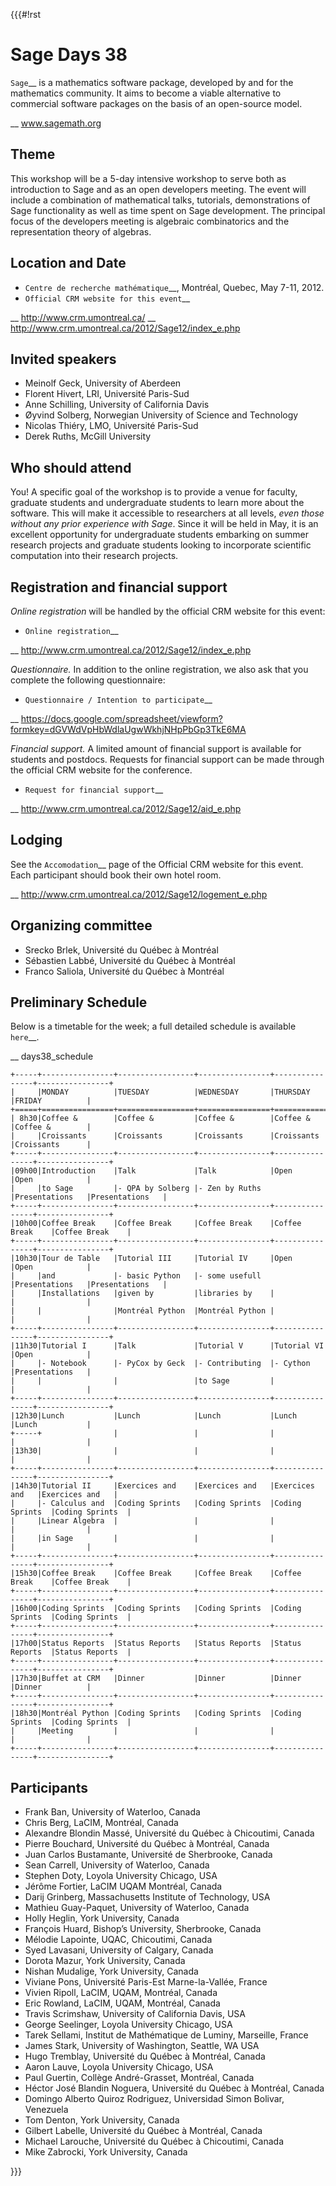 {{{#!rst

Sage Days 38
============

`Sage`__ is a mathematics software package,
developed by and for the mathematics community. It aims to
become a viable alternative to commercial software packages
on the basis of an open-source model.

__ www.sagemath.org

Theme
-----

This workshop will be a 5-day intensive workshop to serve
both as introduction to Sage and as an open developers
meeting. The event will include a combination of
mathematical talks, tutorials, demonstrations of Sage
functionality as well as time spent on Sage development. The
principal focus of the developers meeting is algebraic
combinatorics and the representation theory of algebras.

Location and Date
-----------------

* `Centre de recherche mathématique`__, Montréal, Quebec, May 7-11, 2012.
* `Official CRM website for this event`__

__ http://www.crm.umontreal.ca/
__ http://www.crm.umontreal.ca/2012/Sage12/index_e.php

Invited speakers
----------------

* Meinolf Geck, University of Aberdeen
* Florent Hivert, LRI, Université Paris-Sud
* Anne Schilling, University of California Davis
* Øyvind Solberg, Norwegian University of Science and Technology
* Nicolas Thiéry, LMO, Université Paris-Sud
* Derek Ruths, McGill University


Who should attend
-----------------

You! A specific goal of the workshop is to provide a venue
for faculty, graduate students and undergraduate students to
learn more about the software. This will make it accessible
to researchers at all levels, *even those without any prior
experience with Sage*. Since it will be held in May, it is
an excellent opportunity for undergraduate students
embarking on summer research projects and graduate students
looking to incorporate scientific computation into their
research projects.

Registration and financial support
----------------------------------

*Online registration* will be handled by the official CRM website for this event:

* `Online registration`__

__ http://www.crm.umontreal.ca/2012/Sage12/index_e.php

*Questionnaire.* In addition to the online registration, we also ask that you complete the following questionnaire:

* `Questionnaire / Intention to participate`__

__ https://docs.google.com/spreadsheet/viewform?formkey=dGVWdVpHbWdlaUgwWkhjNHpPbGp3TkE6MA

*Financial support.*
A limited amount of financial support is available for students and postdocs.
Requests for financial support can be made through the official CRM website for the conference.

* `Request for financial support`__

__ http://www.crm.umontreal.ca/2012/Sage12/aid_e.php

Lodging
-------

See the `Accomodation`__ page of the Official CRM website for this event. Each participant should book their own hotel room.

__ http://www.crm.umontreal.ca/2012/Sage12/logement_e.php

Organizing committee
--------------------

* Srecko Brlek, Université du Québec à Montréal
* Sébastien Labbé, Université du Québec à Montréal
* Franco Saliola, Université du Québec à Montréal

Preliminary Schedule
--------------------

Below is a timetable for the week; a full detailed schedule is available `here`__.

__ days38_schedule

    +-----+----------------+-----------------+----------------+----------------+----------------+
    |     |MONDAY          |TUESDAY          |WEDNESDAY       |THURSDAY        |FRIDAY          |
    +=====+================+=================+================+================+================+
    | 8h30|Coffee &        |Coffee &         |Coffee &        |Coffee &        |Coffee &        |
    |     |Croissants      |Croissants       |Croissants      |Croissants      |Croissants      |
    +-----+----------------+-----------------+----------------+----------------+----------------+
    |09h00|Introduction    |Talk             |Talk            |Open            |Open            |
    |     |to Sage         |- QPA by Solberg |- Zen by Ruths  |Presentations   |Presentations   |
    +-----+----------------+-----------------+----------------+----------------+----------------+
    |10h00|Coffee Break    |Coffee Break     |Coffee Break    |Coffee Break    |Coffee Break    |
    +-----+----------------+-----------------+----------------+----------------+----------------+
    |10h30|Tour de Table   |Tutorial III     |Tutorial IV     |Open            |Open            |
    |     |and             |- basic Python   |- some usefull  |Presentations   |Presentations   |
    |     |Installations   |given by         |libraries by    |                |                |
    |     |                |Montréal Python  |Montréal Python |                |                |
    +-----+----------------+-----------------+----------------+----------------+----------------+
    |11h30|Tutorial I      |Talk             |Tutorial V      |Tutorial VI     |Open            |
    |     |- Notebook      |- PyCox by Geck  |- Contributing  |- Cython        |Presentations   |
    |     |                |                 |to Sage         |                |                |
    +-----+----------------+-----------------+----------------+----------------+----------------+
    |12h30|Lunch           |Lunch            |Lunch           |Lunch           |Lunch           |
    +-----+                |                 |                |                |                |
    |13h30|                |                 |                |                |                |
    +-----+----------------+-----------------+----------------+----------------+----------------+
    |14h30|Tutorial II     |Exercices and    |Exercices and   |Exercices and   |Exercices and   |
    |     |- Calculus and  |Coding Sprints   |Coding Sprints  |Coding Sprints  |Coding Sprints  |
    |     |Linear Algebra  |                 |                |                |                |
    |     |in Sage         |                 |                |                |                |
    +-----+----------------+-----------------+----------------+----------------+----------------+
    |15h30|Coffee Break    |Coffee Break     |Coffee Break    |Coffee Break    |Coffee Break    |
    +-----+----------------+-----------------+----------------+----------------+----------------+
    |16h00|Coding Sprints  |Coding Sprints   |Coding Sprints  |Coding Sprints  |Coding Sprints  |
    +-----+----------------+-----------------+----------------+----------------+----------------+
    |17h00|Status Reports  |Status Reports   |Status Reports  |Status Reports  |Status Reports  |
    +-----+----------------+-----------------+----------------+----------------+----------------+
    |17h30|Buffet at CRM   |Dinner           |Dinner          |Dinner          |Dinner          |
    +-----+----------------+-----------------+----------------+----------------+----------------+
    |18h30|Montréal Python |Coding Sprints   |Coding Sprints  |Coding Sprints  |Coding Sprints  |
    |     |Meeting         |                 |                |                |                |
    +-----+----------------+-----------------+----------------+----------------+----------------+

Participants
------------

- Frank Ban, University of Waterloo, Canada
- Chris Berg, LaCIM, Montréal, Canada
- Alexandre Blondin Massé, Université du Québec à Chicoutimi, Canada
- Pierre Bouchard, Université du Québec à Montréal, Canada
- Juan Carlos Bustamante, Université de Sherbrooke, Canada
- Sean Carrell, University of Waterloo, Canada
- Stephen Doty, Loyola University Chicago, USA
- Jérôme Fortier, LaCIM UQAM Montréal, Canada  
- Darij Grinberg, Massachusetts Institute of Technology, USA
- Mathieu Guay-Paquet, University of Waterloo, Canada
- Holly Heglin, York University, Canada
- François Huard, Bishop’s University, Sherbrooke, Canada
- Mélodie Lapointe, UQAC, Chicoutimi, Canada
- Syed Lavasani, University of Calgary, Canada
- Dorota Mazur, York University, Canada
- Nishan Mudalige, York University, Canada
- Viviane Pons, Université Paris-Est Marne-la-Vallée, France
- Vivien Ripoll, LaCIM, UQAM, Montréal, Canada
- Eric Rowland, LaCIM, UQAM, Montréal, Canada 
- Travis Scrimshaw, University of California Davis, USA
- George Seelinger, Loyola University Chicago, USA
- Tarek Sellami, Institut de Mathématique de Luminy, Marseille, France
- James Stark, University of Washington, Seattle, WA USA
- Hugo Tremblay, Université du Québec à Montréal, Canada
- Aaron Lauve, Loyola University Chicago, USA
- Paul Guertin, Collège André-Grasset, Montréal, Canada
- Héctor José Blandin Noguera, Université du Québec à Montréal, Canada
- Domingo Alberto Quiroz Rodriguez, Universidad Simon Bolivar, Venezuela 
- Tom Denton, York University, Canada
- Gilbert Labelle, Université du Québec à Montréal, Canada 
- Michael Larouche, Université du Québec à Chicoutimi, Canada 
- Mike Zabrocki, York University, Canada

}}}
